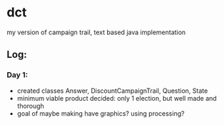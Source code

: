 # dct
my version of campaign trail, text based java implementation

## Log:

### Day 1:
* created classes Answer, DiscountCampaignTrail, Question, State
* minimum viable product decided: only 1 election, but well made and thorough
* goal of maybe making have graphics? using processing?
